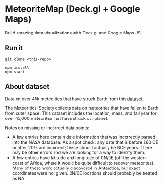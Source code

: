 # MeteoriteMap (Deck.gl + Google Maps)

Build amazing data visualizations with Deck.gl and Google Maps JS.

## Run it

```
git clone <this-repo> 

npm install
npm start
```

## About dataset
Data on over 45k meteorites that have struck Earth from this [dataset](https://www.kaggle.com/datasets/nasa/meteorite-landings).

The Meteoritical Society collects data on meteorites that have fallen to Earth from outer space. This dataset includes the location, mass, and fall year for over 45,000 meteorites that have struck our planet.

Notes on missing or incorrect data points:

- A few entries here contain date information that was incorrectly parsed into the NASA database. As a spot check: any date that is before 860 CE or after 2016 are incorrect; these should actually be BCE years. There may be other errors and we are looking for a way to identify them.
- A few entries have latitude and longitude of 0N/0E (off the western coast of Africa, where it would be quite difficult to recover meteorites). Many of these were actually discovered in Antarctica, but exact coordinates were not given. 0N/0E locations should probably be treated as NA.

